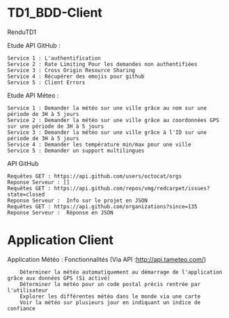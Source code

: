 # TD1_BDD-Client
RenduTD1

Etude API GitHub :

	Service 1 : L'authentification
	Service 2 : Rate Limiting Pour les demandes non authentifiées 
	Service 3 : Cross Origin Resource Sharing  
	Service 4 : Récupérer des emojis pour github 
	Service 5 : Client Errors

Etude API Méteo :

	Service 1 : Demander la météo sur une ville grâce au nom sur une période de 3H à 5 jours
	Service 2 : Demander la météo sur une ville grâce au coordonnées GPS sur une période de 3H à 5 jours
	Service 3 : Demander la météo sur une ville grâce à l'ID sur une période de 3H à 5 jours
	Service 4 : Demander les température min/max pour une ville
	Service 5 : Demander un support multilingues

API GitHub

	Requêtes GET : https://api.github.com/users/octocat/orgs
	Reponse Serveur : []
	Requêtes GET : https://api.github.com/repos/vmg/redcarpet/issues?state=closed
	Reponse Serveur :  Info sur le projet en JSON
	Requêtes GET : https://api.github.com/organizations?since=135
	Reponse Serveur :  Réponse en JSON
		

# Application Client

Application Météo : Fonctionnalités (Via API :http://api.tameteo.com/)
	
		Déterminer la météo automatiquement au démarrage de l'application grâce aux données GPS (Si activé)
		Déterminer la météo pour un code postal précis rentrée par l'utilisateur
		Explorer les différentes météo dans le monde via une carte
		Voir la météo sur plusieurs jour en indiquant un indice de confiance
		
		
	